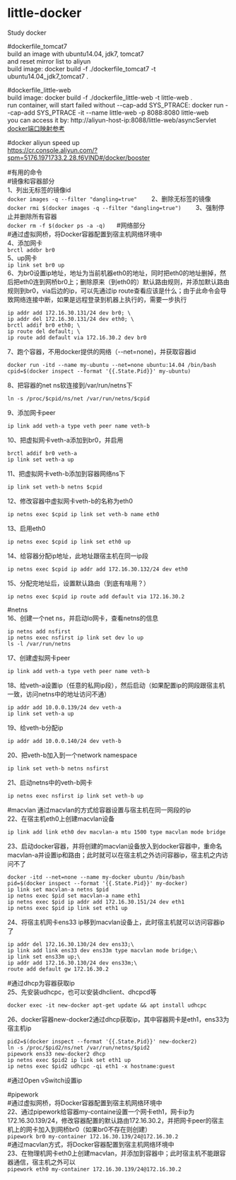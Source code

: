 # little-docker   
Study docker   
   
#dockerfile_tomcat7   
build an image with ubuntu14.04, jdk7, tomcat7     
and reset mirror list to aliyun     
build image:  docker build -f ./dockerfile_tomcat7 -t ubuntu14.04_jdk7_tomcat7 .   
   
#dockerfile_little-web   
build image: docker build -f ./dockerfile_little-web -t little-web .      
run container, will start failed without --cap-add SYS_PTRACE: docker run --cap-add SYS_PTRACE -it --name little-web -p 8088:8080 little-web     
you can access it by: http://aliyun-host-ip:8088/little-web/asyncServlet   
[docker端口映射参考](https://github.com/yueyemaitian/little-docker.git)     
   
#docker aliyun speed up   
https://cr.console.aliyun.com/?spm=5176.1971733.2.28.f6VlND#/docker/booster   
   
#有用的命令   
#镜像和容器部分   
1、列出无标签的镜像id    
`docker images -q --filter "dangling=true"    `
2、删除无标签的镜像    
`docker rmi $(docker images -q --filter "dangling=true")    `
3、强制停止并删除所有容器   
`docker rm -f $(docker ps -a -q)   `
#网络部分   
#通过虚拟网桥，将Docker容器配置到宿主机网络环境中   
4、添加网卡   
`brctl addbr br0`   
5、up网卡   
`ip link set br0 up`   
6、为br0设置ip地址，地址为当前机器eth0的地址，同时把eth0的地址删掉，然后把eth0连到网桥br0上；删除原来（到eth0的）默认路由规则，并添加默认路由规则到br0，via后边的ip，可以先通过ip route查看应该是什么；由于此命令会导致网络连接中断，如果是远程登录到机器上执行的，需要一步执行   
```
ip addr add 172.16.30.131/24 dev br0; \   
ip addr del 172.16.30.131/24 dev eth0; \   
brctl addif br0 eth0; \   
ip route del default; \   
ip route add default via 172.16.30.2 dev br0   
```
7、跑个容器，不用docker提供的网络（--net=none)，并获取容器id   
```
docker run -itd --name my-ubuntu --net=none ubuntu:14.04 /bin/bash   
cpid=$(docker inspect --format '{{.State.Pid}}' my-ubuntu)   
```
8、把容器的net ns软连接到/var/run/netns下   
```
ln -s /proc/$cpid/ns/net /var/run/netns/$cpid   
```
9、添加网卡peer   
```
ip link add veth-a type veth peer name veth-b   
```
10、把虚拟网卡veth-a添加到br0，并启用   
```
brctl addif br0 veth-a   
ip link set veth-a up   
```
11、把虚拟网卡veth-b添加到容器网络ns下
```   
ip link set veth-b netns $cpid   
```
12、修改容器中虚拟网卡veth-b的名称为eth0   
```
ip netns exec $cpid ip link set veth-b name eth0   
```
13、启用eth0   
```
ip netns exec $cpid ip link set eth0 up   
```
14、给容器分配ip地址，此地址跟宿主机在同一ip段   
```
ip netns exec $cpid ip addr add 172.16.30.132/24 dev eth0   
```
15、分配完地址后，设置默认路由（到底有啥用？）   
```
ip netns exec $cpid ip route add default via 172.16.30.2   
```
#netns   
16、创建一个net ns，并启动lo网卡，查看netns的信息   
```
ip netns add nsfirst   
ip netns exec nsfirst ip link set dev lo up   
ls -l /var/run/netns   
```
17、创建虚拟网卡peer   
```
ip link add veth-a type veth peer name veth-b   
```
18、给veth-a设置ip（任意的私网ip段），然后启动（如果配置ip的网段跟宿主机一致，访问netns中的地址访问不通）   
```
ip addr add 10.0.0.139/24 dev veth-a   
ip link set veth-a up   
```
19、给veth-b分配ip   
```
ip addr add 10.0.0.140/24 dev veth-b   
```
20、把veth-b加入到一个network namespace   
```
ip link set veth-b netns nsfirst   
```
21、启动netns中的veth-b网卡   
```
ip netns exec nsfirst ip link set veth-b up   
```
#macvlan 通过macvlan的方式给容器设置与宿主机在同一网段的ip   
22、在宿主机eth0上创建macvlan设备   
```
ip link add link eth0 dev macvlan-a mtu 1500 type macvlan mode bridge   
```
23、启动docker容器，并将创建的macvlan设备放入到docker容器中，重命名macvlan-a并设置ip和路由；此时就可以在宿主机之外访问容器ip，宿主机之内访问不了   
```
docker -itd --net=none --name my-docker ubuntu /bin/bash   
pid=$(docker inspect --format '{{.State.Pid}}' my-docker)   
ip link set macvlan-a netns $pid   
ip netns exec $pid set macvlan-a name eth1   
ip netns exec $pid ip addr add 172.16.30.151/24 dev eth1   
ip netns exec $pid ip link set eth1 up   
```
24、将宿主机网卡ens33 ip移到macvlan设备上，此时宿主机就可以访问容器ip了   
```
ip addr del 172.16.30.130/24 dev ens33;\   
ip link add link ens33 dev ens33m type macvlan mode bridge;\   
ip link set ens33m up;\   
ip addr add 172.16.30.130/24 dev ens33m;\   
route add default gw 172.16.30.2   
```
#通过dhcp为容器获取ip   
25、先安装udhcpc，也可以安装dhclient、dhcpcd等  
``` 
docker exec -it new-docker apt-get update && apt install udhcpc   
```
26、docker容器new-docker2通过dhcp获取ip，其中容器网卡是eth1，ens33为宿主机ip   
```
pid2=$(docker inspect --format '{{.State.Pid}}' new-docker2)   
ln -s /proc/$pid2/ns/net /var/run/netns/$pid2   
pipework ens33 new-docker2 dhcp   
ip netns exec $pid2 ip link set eth1 up   
ip netns exec $pid2 udhcpc -qi eth1 -x hostname:guest   
```
#通过Open vSwitch设置ip   
   
#pipework   
#通过虚拟网桥，将Docker容器配置到宿主机网络环境中   
22、通过pipework给容器my-containe设置一个网卡eth1，网卡ip为172.16.30.139/24，修改容器配置的默认路由172.16.30.2，并把网卡peer的宿主机上的网卡加入到网桥br0（如果br0不存在则创建）   
`pipework br0 my-container 172.16.30.139/24@172.16.30.2`   
#通过macvlan方式，将Docker容器配置到宿主机网络环境中   
23、在物理机网卡eth0上创建macvlan，并添加到容器中；此时宿主机不能跟容器通信，宿主机之外可以   
`pipework eth0 my-container 172.16.30.139/24@172.16.30.2`   
   
   
   
   
